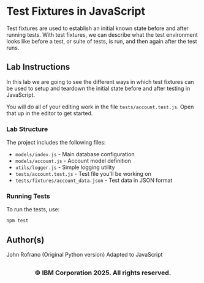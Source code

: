 # Test Fixtures in JavaScript

Test fixtures are used to establish an initial known state before and after running tests. With test fixtures, we can describe what the test environment looks like before a test, or suite of tests, is run, and then again after the test runs.

## Lab Instructions

In this lab we are going to see the different ways in which test fixtures can be used to setup and teardown the initial state before and after testing in JavaScript.

You will do all of your editing work in the file `tests/account.test.js`. Open that up in the editor to get started.

### Lab Structure

The project includes the following files:

- `models/index.js` - Main database configuration
- `models/account.js` - Account model definition
- `utils/logger.js` - Simple logging utility
- `tests/account.test.js` - Test file you'll be working on
- `tests/fixtures/account_data.json` - Test data in JSON format

### Running Tests

To run the tests, use:

```bash
npm test
```

## Author(s)

John Rofrano (Original Python version)
Adapted to JavaScript

## <h3 align="center"> © IBM Corporation 2025. All rights reserved. <h3/>